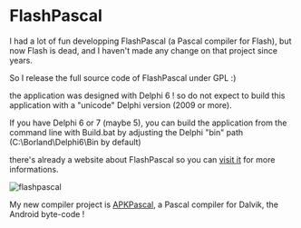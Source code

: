 # FlashPascal

I had a lot of fun developping FlashPascal (a Pascal compiler for Flash), but now Flash is dead, and I haven't made any change on that project since years.

So I release the full source code of FlashPascal under GPL :)

the application was designed with Delphi 6 ! so do not expect to build this application with a "unicode" Delphi version (2009 or more).

If you have Delphi 6 or 7 (maybe 5), you can build the application from the command line with Build.bat by adjusting the Delphi "bin" path (C:\Borland\Delphi6\Bin by default)

there's already a website about FlashPascal so you can [visit it](http://flashpascal.execute.re) for more informations.

![flashpascal](http://flashpascal.execute.re/ide.png)

My new compiler project is [APKPascal](https://github.com/tothpaul/APKPascal), a Pascal compiler for Dalvik, the Android byte-code !